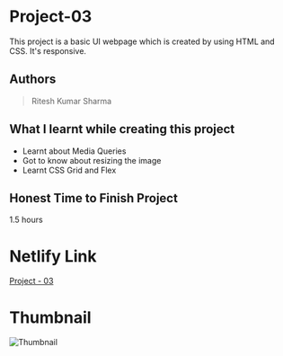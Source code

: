 
# Project-03

This project is a basic UI webpage which is created by using HTML and CSS. It's responsive.





## Authors

 >Ritesh Kumar Sharma


## What I learnt while creating this project

- Learnt about Media Queries
- Got to know about resizing the image
- Learnt CSS Grid and Flex



## Honest Time to Finish Project

1.5 hours



# Netlify Link

[Project - 03](https://project-03-rk.netlify.app/)

# Thumbnail

![Thumbnail](https://user-images.githubusercontent.com/109421054/183001297-77f457ec-1cb3-4cbb-bb28-827d22092cf4.PNG)
